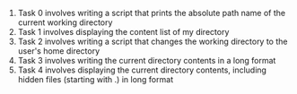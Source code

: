 1. Task 0 involves writing a script that prints the absolute path name of the current working directory
2. Task 1 involves displaying the content list of my directory
3. Task 2 involves writing a script that changes the working directory to the user's home directory
4. Task 3 involves writing the current directory contents in a long format
5. Task 4 involves displaying the current directory contents, including hidden files (starting with .) in long format
